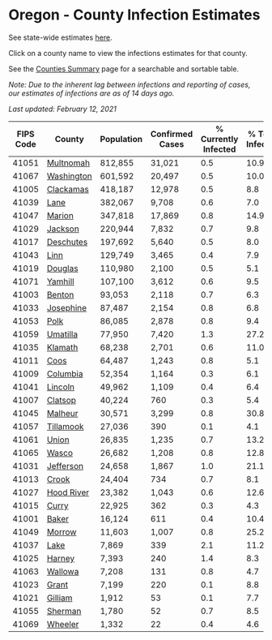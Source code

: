 # Oregon - County Infection Estimates

See state-wide estimates [here](/infections/us-or).

Click on a county name to view the infections estimates for that county.

See the [Counties Summary](/infections/summary-counties) page for a searchable and sortable table.

*Note: Due to the inherent lag between infections and reporting of cases, our estimates of infections are as of 14 days ago.*

*Last updated: February 12, 2021*

|   FIPS Code |                   County |   Population |   Confirmed Cases |   % Currently Infected |   % Total Infected |
|-------------|--------------------------|--------------|-------------------|------------------------|--------------------|
|       41051 |   [Multnomah](multnomah) |      812,855 |            31,021 |                    0.5 |               10.9 |
|       41067 | [Washington](washington) |      601,592 |            20,497 |                    0.5 |               10.0 |
|       41005 |   [Clackamas](clackamas) |      418,187 |            12,978 |                    0.5 |                8.8 |
|       41039 |             [Lane](lane) |      382,067 |             9,708 |                    0.6 |                7.0 |
|       41047 |         [Marion](marion) |      347,818 |            17,869 |                    0.8 |               14.9 |
|       41029 |       [Jackson](jackson) |      220,944 |             7,832 |                    0.7 |                9.8 |
|       41017 |   [Deschutes](deschutes) |      197,692 |             5,640 |                    0.5 |                8.0 |
|       41043 |             [Linn](linn) |      129,749 |             3,465 |                    0.4 |                7.9 |
|       41019 |       [Douglas](douglas) |      110,980 |             2,100 |                    0.5 |                5.1 |
|       41071 |       [Yamhill](yamhill) |      107,100 |             3,612 |                    0.6 |                9.5 |
|       41003 |         [Benton](benton) |       93,053 |             2,118 |                    0.7 |                6.3 |
|       41033 |   [Josephine](josephine) |       87,487 |             2,154 |                    0.8 |                6.8 |
|       41053 |             [Polk](polk) |       86,085 |             2,878 |                    0.8 |                9.4 |
|       41059 |     [Umatilla](umatilla) |       77,950 |             7,420 |                    1.3 |               27.2 |
|       41035 |       [Klamath](klamath) |       68,238 |             2,701 |                    0.6 |               11.0 |
|       41011 |             [Coos](coos) |       64,487 |             1,243 |                    0.8 |                5.1 |
|       41009 |     [Columbia](columbia) |       52,354 |             1,164 |                    0.3 |                6.1 |
|       41041 |       [Lincoln](lincoln) |       49,962 |             1,109 |                    0.4 |                6.4 |
|       41007 |       [Clatsop](clatsop) |       40,224 |               760 |                    0.3 |                5.4 |
|       41045 |       [Malheur](malheur) |       30,571 |             3,299 |                    0.8 |               30.8 |
|       41057 |   [Tillamook](tillamook) |       27,036 |               390 |                    0.1 |                4.1 |
|       41061 |           [Union](union) |       26,835 |             1,235 |                    0.7 |               13.2 |
|       41065 |           [Wasco](wasco) |       26,682 |             1,208 |                    0.8 |               12.8 |
|       41031 |   [Jefferson](jefferson) |       24,658 |             1,867 |                    1.0 |               21.1 |
|       41013 |           [Crook](crook) |       24,404 |               734 |                    0.7 |                8.1 |
|       41027 | [Hood River](hood-river) |       23,382 |             1,043 |                    0.6 |               12.6 |
|       41015 |           [Curry](curry) |       22,925 |               362 |                    0.3 |                4.3 |
|       41001 |           [Baker](baker) |       16,124 |               611 |                    0.4 |               10.4 |
|       41049 |         [Morrow](morrow) |       11,603 |             1,007 |                    0.8 |               25.2 |
|       41037 |             [Lake](lake) |        7,869 |               339 |                    2.1 |               11.2 |
|       41025 |         [Harney](harney) |        7,393 |               240 |                    1.4 |                8.3 |
|       41063 |       [Wallowa](wallowa) |        7,208 |               131 |                    0.8 |                4.7 |
|       41023 |           [Grant](grant) |        7,199 |               220 |                    0.1 |                8.8 |
|       41021 |       [Gilliam](gilliam) |        1,912 |                53 |                    0.1 |                7.7 |
|       41055 |       [Sherman](sherman) |        1,780 |                52 |                    0.7 |                8.5 |
|       41069 |       [Wheeler](wheeler) |        1,332 |                22 |                    0.4 |                4.6 |